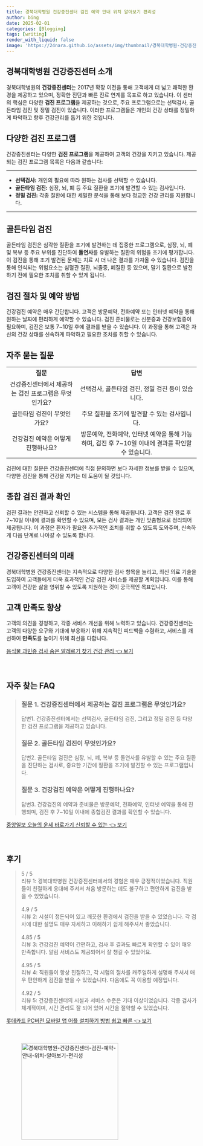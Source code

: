 ```yaml
---
title: 경북대학병원 건강증진센터 검진 예약 안내 위치 알아보기 편리성
author: bing
date: 2025-02-01
categories: [Blogging]
tags: [writing]
render_with_liquid: false
image: 'https://24nara.github.io/assets/img/thumbnail/경북대학병원-건강증진센터-검진-예약-안내-위치-알아보기-편리성.webp'
---
```



<h2 id='건강증진센터소개'>경북대학병원 건강증진센터 소개</h2>

<p>경북대학병원의 <b>건강증진센터</b>는 2017년 확장 이전을 통해 고객에게 더 넓고 쾌적한 환경을 제공하고 있으며, 정확한 진단과 빠른 진료 연계를 목표로 하고 있습니다. 이 센터의 핵심은 다양한 <b>검진 프로그램</b>을 제공하는 것으로, 주요 프로그램으로는 선택검사, 골든타임 검진 및 정밀 검진이 있습니다. 이러한 프로그램들은 개인의 건강 상태를 정밀하게 파악하고 향후 건강관리를 돕기 위한 것입니다.</p>

<h2 id='검진프로그램'>다양한 검진 프로그램</h2>

<p>건강증진센터는 다양한 <b>검진 프로그램</b>을 제공하여 고객의 건강을 지키고 있습니다. 제공되는 검진 프로그램 목록은 다음과 같습니다:</p>

<hr />

<ul>
    <li><b>선택검사:</b> 개인의 필요에 따라 원하는 검사를 선택할 수 있습니다.</li>
    <li><b>골든타임 검진:</b> 심장, 뇌, 폐 등 주요 질환을 조기에 발견할 수 있는 검사입니다.</li>
    <li><b>정밀 검진:</b> 각종 질환에 대한 세밀한 분석을 통해 보다 정교한 건강 관리를 지원합니다.</li>
</ul>

<hr />

<h2 id='골든타임검진'>골든타임 검진</h2>

<p>골든타임 검진은 심각한 질환을 조기에 발견하는 데 집중한 프로그램으로, 심장, 뇌, 폐 및 복부 등 주요 부위를 진단하여 <b>돌연사</b>를 유발하는 질환의 위험을 조기에 평가합니다. 이 검진을 통해 조기 발견된 문제는 치료 시 더 나은 결과를 가져올 수 있습니다. 검진을 통해 인식되는 위험요소는 심혈관 질환, 뇌졸중, 폐질환 등 있으며, 말기 질환으로 발전하기 전에 필요한 조치를 취할 수 있게 됩니다.</p>

<h2 id='예약절차'>검진 절차 및 예약 방법</h2>

<p>건강검진 예약은 매우 간단합니다. 고객은 방문예약, 전화예약 또는 인터넷 예약을 통해 원하는 날짜에 편리하게 예약할 수 있습니다. 검진 준비물로는 신분증과 건강보험증이 필요하며, 검진은 보통 7~10일 후에 결과를 받을 수 있습니다. 이 과정을 통해 고객은 자신의 건강 상태를 신속하게 파악하고 필요한 조치를 취할 수 있습니다.</p>

<h2 id='자주묻는질문'>자주 묻는 질문</h2>

<table>
    <tr>
        <td style="text-align: center; height: 17px;"><b>질문</b></td>
        <td style="text-align: center; height: 17px;"><b>답변</b></td>
    </tr>
    <tr>
        <td style="text-align: center; height: 17px;">건강증진센터에서 제공하는 검진 프로그램은 무엇인가요?</td>
        <td style="text-align: center; height: 17px;">선택검사, 골든타임 검진, 정밀 검진 등이 있습니다.</td>
    </tr>
    <tr>
        <td style="text-align: center; height: 17px;">골든타임 검진이 무엇인가요?</td>
        <td style="text-align: center; height: 17px;">주요 질환을 조기에 발견할 수 있는 검사입니다.</td>
    </tr>
    <tr>
        <td style="text-align: center; height: 17px;">건강검진 예약은 어떻게 진행하나요?</td>
        <td style="text-align: center; height: 17px;">방문예약, 전화예약, 인터넷 예약을 통해 가능하며, 검진 후 7~10일 이내에 결과를 확인할 수 있습니다.</td>
    </tr>
</table>

<p>검진에 대한 질문은 건강증진센터에 직접 문의하면 보다 자세한 정보를 받을 수 있으며, 다양한 검진을 통해 건강을 지키는 데 도움이 될 것입니다.</p>

<h2 id='종합검진결과'>종합 검진 결과 확인</h2>

<p>검진 결과는 안전하고 신뢰할 수 있는 시스템을 통해 제공됩니다. 고객은 검진 완료 후 7~10일 이내에 결과를 확인할 수 있으며, 모든 검사 결과는 개인 맞춤형으로 정리되어 제공됩니다. 이 과정은 환자가 필요한 추가적인 조치를 취할 수 있도록 도와주며, 신속하게 다음 단계로 나아갈 수 있도록 합니다.</p>

<h2 id='센터의미래'>건강증진센터의 미래</h2>

<p>경북대학병원 건강증진센터는 지속적으로 다양한 검사 항목을 늘리고, 최신 의료 기술을 도입하여 고객들에게 더욱 효과적인 건강 검진 서비스를 제공할 계획입니다. 이를 통해 고객이 건강한 삶을 영위할 수 있도록 지원하는 것이 궁극적인 목표입니다.</p>

<h2 id='고객만족'>고객 만족도 향상</h2>

<p>고객의 의견을 경청하고, 각종 서비스 개선을 위해 노력하고 있습니다. 건강증진센터는 고객의 다양한 요구와 기대에 부응하기 위해 지속적인 피드백을 수렴하고, 서비스를 개선하여 <b>만족도</b>를 높이기 위해 최선을 다합니다.</p>


<p><a class="click-button" title="음식물 과민증 검사 숨은 알레르기 찾기 건강 관리" href="https://24nara.github.io/posts/%EC%9D%8C%EC%8B%9D%EB%AC%BC-%EA%B3%BC%EB%AF%BC%EC%A6%9D-%EA%B2%80%EC%82%AC-%EC%88%A8%EC%9D%80-%EC%95%8C%EB%A0%88%EB%A5%B4%EA%B8%B0-%EC%B0%BE%EA%B8%B0-%EA%B1%B4%EA%B0%95-%EA%B4%80%EB%A6%AC/" rel="dofollow">음식물 과민증 검사 숨은 알레르기 찾기 건강 관리 👈 보기</a></p><br>
<h2 id='자주_찾는_FAQ'>자주 찾는 FAQ</h2>
<div itemscope="" itemtype="https://schema.org/FAQPage"> 
<blockquote> 
<div itemscope="" itemprop="mainEntity" itemtype="https://schema.org/Question"> 
<h3 itemprop="name">질문 1. 건강증진센터에서 제공하는 검진 프로그램은 무엇인가요?</h3> 
<div itemscope="" itemprop="acceptedAnswer" itemtype="https://schema.org/Answer"> 
<span itemprop="text"> 
<p>답변1. 건강증진센터에서는 선택검사, 골든타임 검진, 그리고 정밀 검진 등 다양한 검진 프로그램을 제공하고 있습니다.</p> 
</span> 
</div> 
</div> 
<div itemscope="" itemprop="mainEntity" itemtype="https://schema.org/Question"> 
<h3 itemprop="name">질문 2. 골든타임 검진이 무엇인가요?</h3> 
<div itemscope="" itemprop="acceptedAnswer" itemtype="https://schema.org/Answer"> 
<span itemprop="text"> 
<p>답변2. 골든타임 검진은 심장, 뇌, 폐, 복부 등 돌연사를 유발할 수 있는 주요 질환을 진단하는 검사로, 중요한 기간에 질환을 조기에 발견할 수 있는 프로그램입니다.</p> 
</span> 
</div> 
</div> 
<div itemscope="" itemprop="mainEntity" itemtype="https://schema.org/Question"> 
<h3 itemprop="name">질문 3. 건강검진 예약은 어떻게 진행하나요?</h3> 
<div itemscope="" itemprop="acceptedAnswer" itemtype="https://schema.org/Answer"> 
<span itemprop="text"> 
<p>답변3. 건강검진의 예약과 준비물은 방문예약, 전화예약, 인터넷 예약을 통해 진행되며, 검진 후 7~10일 이내에 종합검진 결과를 확인할 수 있습니다.</p> 
</span> 
</div> 
</div> 
</blockquote> 
</div>
<p><a class="click-button" title="중앙일보 오늘의 운세 바로가기 신뢰할 수 있는" href="https://24nara.github.io/posts/%EC%A4%91%EC%95%99%EC%9D%BC%EB%B3%B4-%EC%98%A4%EB%8A%98%EC%9D%98-%EC%9A%B4%EC%84%B8-%EB%B0%94%EB%A1%9C%EA%B0%80%EA%B8%B0-%EC%8B%A0%EB%A2%B0%ED%95%A0-%EC%88%98-%EC%9E%88%EB%8A%94/" rel="dofollow">중앙일보 오늘의 운세 바로가기 신뢰할 수 있는 👈 보기</a></p><br>
<h2 id='후기'>후기</h2>
<div itemscope itemtype="https://schema.org/Product">
  <blockquote>
  <div itemprop="review" itemscope itemtype="https://schema.org/Review">
      <div itemprop="reviewRating" itemscope itemtype="https://schema.org/Rating"> <span itemprop="ratingValue">5</span> / <span itemprop="bestRating">5</span> </div>
      <span itemprop="reviewBody">리뷰 1: 경북대학병원 건강증진센터에서의 경험은 매우 긍정적이었습니다. 직원들이 친절하게 응대해 주셔서 처음 방문하는 데도 불구하고 편안하게 검진을 받을 수 있었습니다.</span>
  </div>
  <br>
  <div itemprop="review" itemscope itemtype="https://schema.org/Review">
      <div itemprop="reviewRating" itemscope itemtype="https://schema.org/Rating"> <span itemprop="ratingValue">4.9</span> / <span itemprop="bestRating">5</span> </div>
      <span itemprop="reviewBody">리뷰 2: 시설이 정돈되어 있고 깨끗한 환경에서 검진을 받을 수 있었습니다. 각 검사에 대한 설명도 매우 자세하고 이해하기 쉽게 해주셔서 좋았습니다.</span>
  </div>
  <br>
  <div itemprop="review" itemscope itemtype="https://schema.org/Review">
      <div itemprop="reviewRating" itemscope itemtype="https://schema.org/Rating"> <span itemprop="ratingValue">4.85</span> / <span itemprop="bestRating">5</span> </div>
      <span itemprop="reviewBody">리뷰 3: 건강검진 예약이 간편하고, 검사 후 결과도 빠르게 확인할 수 있어 매우 만족합니다. 알림 서비스도 제공되어서 잘 챙길 수 있었어요.</span>
  </div>
  <br>
  <div itemprop="review" itemscope itemtype="https://schema.org/Review">
      <div itemprop="reviewRating" itemscope itemtype="https://schema.org/Rating"> <span itemprop="ratingValue">4.95</span> / <span itemprop="bestRating">5</span> </div>
      <span itemprop="reviewBody">리뷰 4: 직원들이 항상 친절하고, 각 시험의 절차를 캐주얼하게 설명해 주셔서 매우 편안하게 검진을 받을 수 있었습니다. 다음에도 꼭 이용할 예정입니다.</span>
  </div>
  <br>
  <div itemprop="review" itemscope itemtype="https://schema.org/Review">
      <div itemprop="reviewRating" itemscope itemtype="https://schema.org/Rating"> <span itemprop="ratingValue">4.92</span> / <span itemprop="bestRating">5</span> </div>
      <span itemprop="reviewBody">리뷰 5: 건강증진센터의 시설과 서비스 수준은 기대 이상이었습니다. 각종 검사가 체계적이며, 시간 관리도 잘 되어 있어 시간을 절약할 수 있었습니다.</span>
  </div>
  </blockquote>
</div>
<p><a class="click-button" title="롯데카드 PC버전 모바일 앱 어플 설치하기 방법 쉽고 빠른" href="https://24nara.github.io/posts/%EB%A1%AF%EB%8D%B0%EC%B9%B4%EB%93%9C-PC%EB%B2%84%EC%A0%84-%EB%AA%A8%EB%B0%94%EC%9D%BC-%EC%95%B1-%EC%96%B4%ED%94%8C-%EC%84%A4%EC%B9%98%ED%95%98%EA%B8%B0-%EB%B0%A9%EB%B2%95-%EC%89%BD%EA%B3%A0-%EB%B9%A0%EB%A5%B8/" rel="dofollow">롯데카드 PC버전 모바일 앱 어플 설치하기 방법 쉽고 빠른 👈 보기</a></p><br>
<figure class="image"><img src="https://24nara.github.io/assets/img/thumbnail/경북대학병원-건강증진센터-검진-예약-안내-위치-알아보기-편리성.webp" alt="경북대학병원-건강증진센터-검진-예약-안내-위치-알아보기-편리성" width="256" height="256"></figure>